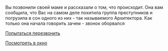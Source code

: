 Вы позвонили своей маме и рассказали о том, что происходит.
Она вам сообщила, что Вас на самом деле похитила группа преступников и погрузила в сон одного из них - так называемого Архитектора. Как только она начала говорить зачем - звонок оборвался

[Попытаться перезвонить](call-back/call-back.md)

[Посмотреть в окно](look_out_from_window/look_out_from_window.md)

